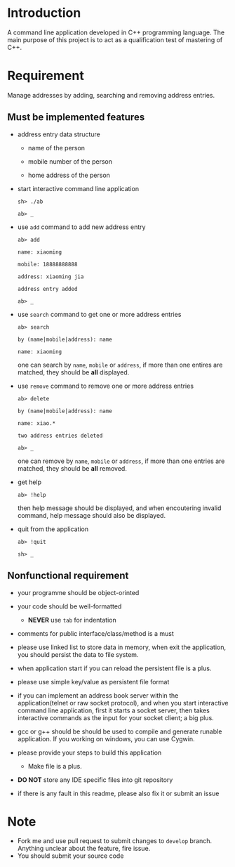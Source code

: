 # Introduction
 
A command line application developed in C++ programming language.
The main purpose of this project is to act as a qualification test of
mastering of C++.
 
# Requirement
 
Manage addresses by adding, searching and removing address entries.
 
## Must be implemented features
 
* address entry data structure
 
  * name of the person
 
  * mobile number of the person
 
  * home address of the person
 
* start interactive command line application
 
    `sh> ./ab`
 
    `ab> _`
 
* use `add` command to add new address entry
 
    `ab> add`
 
    `name: xiaoming`
 
    `mobile: 18888888888`
 
    `address: xiaoming jia`
 
    `address entry added`
 
    `ab> _`
 
* use `search` command to get one or more address entries
 
    `ab> search`
 
    `by (name|mobile|address): name`
 
    `name: xiaoming`
 
    one can search by `name`, `mobile` or `address`, if more than one entires are matched, they should be __all__ displayed.
 
* use `remove` command to remove one or more address entries
 
    `ab> delete`
 
    `by (name|mobile|address): name`
 
    `name: xiao.*`
 
    `two address entries deleted`
 
    `ab> _`
 
    one can remove by `name`, `mobile` or `address`, if more than one entries are matched, they should be __all__ removed.
 
* get help
 
    `ab> !help`
 
    then help message should be displayed, and when encoutering invalid command, help message
    should also be displayed.
 
* quit from the application
 
    `ab> !quit`
 
    `sh> _`
 
## Nonfunctional requirement
 
* your programme should be object-orinted
 
* your code should be well-formatted
  * __NEVER__ use `tab` for indentation
 
* comments for public interface/class/method is a must
 
* please use linked list to store data in memory, when exit the application, you should persist the data to file system. 
 * when application start if you can reload the persistent file is a plus.
 
* please use simple key/value as persistent file format 

* if you can implement an address book server within the application(telnet or raw socket protocol), and when you start interactive command line application, first it starts a socket server, then takes interactive commands as the input for your socket client; a big plus.
 
* gcc or g++ should be should be used to compile and generate runable application. If you working on windows, you can use Cygwin.
 
* please provide your steps to build this application 
  * Make file is a plus.
 
* __DO NOT__ store any IDE specific files into git repository
 
* if there is any fault in this readme, please also fix it or submit an issue
 
# Note
 
 * Fork me and use pull request to submit changes to `develop` branch. Anything unclear about the feature, fire issue.
 * You should submit your source code

